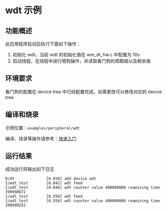 # wdt 示例

## 功能概述

此应用程序启动后执行下面如下操作：

1. 初始化 wdt，当前 wdt 的初始化值在 wm_dt_hw.c 中配置为 10s
2. 启动线程，在线程中进行喂狗操作，并读取看门狗的周期值以及剩余值


## 环境要求

看门狗的配置在 device tree 中已经配置完成，如需更改可以修改对应的 devcie tree


## 编译和烧录

示例位置：`examples/peripheral/wdt`

编译、烧录等操作请参考：[快速入门](https://doc.winnermicro.net/w800/zh_CN/latest/get_started/index.html)

## 运行结果

成功运行将输出如下日志

```
D/dt              [0.038] add device wdt
I/wdt_test        [0.042] wdt feed
I/wdt_test        [0.046] wdt counter value 400000000 reamining time 399998672
I/wdt_test        [0.550] wdt feed
I/wdt_test        [0.554] wdt counter value 400000000 reamining time 399999252
```
